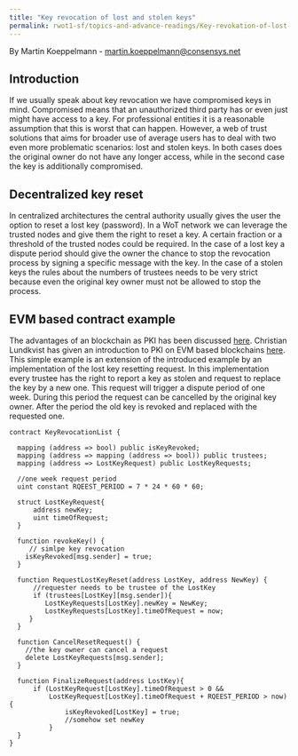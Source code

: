 ```yaml
---
title: "Key revocation of lost and stolen keys"
permalink: rwot1-sf/topics-and-advance-readings/Key-revokation-of-lost-and-stolen-keys/
---
```


By Martin Koeppelmann - martin.koeppelmann@consensys.net

## Introduction

If we usually speak about key revocation we have compromised keys in mind. Compromised means that an unauthorized third party has or even just might have access to a key. For professional entities it is a reasonable assumption that this is worst that can happen. However, a web of trust solutions that aims for broader use of average users has to deal with two even more problematic scenarios: lost and stolen keys. In both cases does the original owner do not have any longer access, while in the second case the key is additionally compromised.

## Decentralized key reset

In centralized architectures the central authority usually gives the user the option to reset a lost key (password). In a WoT network we can leverage the trusted nodes and give them the right to reset a key. A certain fraction or a threshold of the trusted nodes could be required. In the case of a lost key a dispute period should give the owner the chance to stop the revocation process by signing a specific message with the key. In the case of a stolen keys the rules about the numbers of trustees needs to be very strict because even the original key owner must not be allowed to stop the process.


## EVM based contract example

The advantages of an blockchain as PKI has been discussed [here][Todd]. Christian Lundkvist has given an introduction to PKI on EVM based blockchains [here][lundkvist]. This simple example is an extension of the introduced example by an implementation of the lost key resetting request. In this implementation every trustee has the right to report a key as stolen and request to replace the key by a new one. This request will trigger a dispute period of one week. During this period the request can be cancelled by the original key owner. After the period the old key is revoked and replaced with the requested one.

```
contract KeyRevocationList {

  mapping (address => bool) public isKeyRevoked;
  mapping (address => mapping (address => bool)) public trustees;
  mapping (address => LostKeyRequest) public LostKeyRequests;
  
  //one week request period
  uint constant RQEEST_PERIOD = 7 * 24 * 60 * 60;
  
  struct LostKeyRequest{
      address newKey;
      uint timeOfRequest;
  }

  function revokeKey() {
     // simlpe key revocation
    isKeyRevoked[msg.sender] = true;
  }

  function RequestLostKeyReset(address LostKey, address NewKey) {
      //requester needs to be trustee of the LostKey
      if (trustees[LostKey][msg.sender]){
         LostKeyRequests[LostKey].newKey = NewKey;
         LostKeyRequests[LostKey].timeOfRequest = now;
     }
  }
     
  function CancelResetRequest() {
    //the key owner can cancel a request
    delete LostKeyRequests[msg.sender];
  }
  
  function FinalizeRequest(address LostKey){
      if (LostKeyRequest[LostKey].timeOfRequest > 0 && 
          LostKeyRequest[LostKey].timeOfRequest + RQEEST_PERIOD > now){
              isKeyRevoked[LostKey] = true;
              //somehow set newKey
          }
  }
}
```

[todd]: https://github.com/WebOfTrustInfo/rebooting-the-web-of-trust/blob/master/topics-and-advance-readings/blockchain-opportunities.txt
[lundkvist]: https://github.com/WebOfTrustInfo/rebooting-the-web-of-trust/blob/master/topics-and-advance-readings/pki_tools_in_evm_blockchains.md

